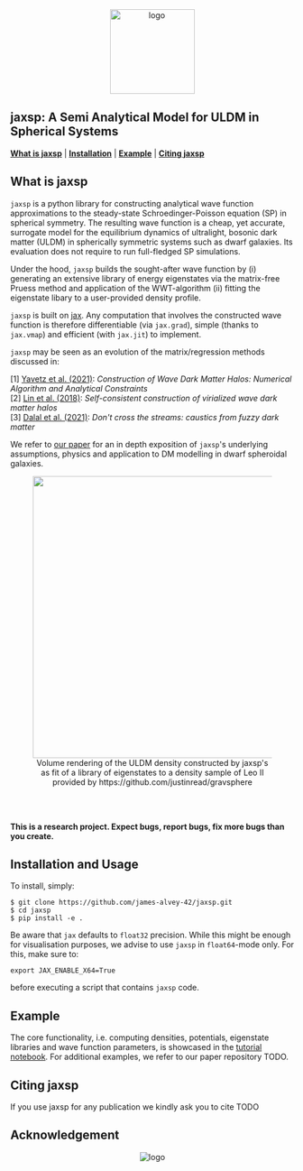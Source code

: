 <div align="center">
<img
src="https://github.com/james-alvey-42/jaxsp/blob/67be7bc188841bdf2bed02e72659245f0a2b2a1b/images/logo.png" alt="logo" width="150"></img>
</div>

## jaxsp: A Semi Analytical Model for ULDM in Spherical Systems
[**What is jaxsp**](#what-is-jaxsp)
| [**Installation**](#installation)
| [**Example**](#example)
| [**Citing jaxsp**](#citing-jaxsp)

## What is jaxsp
`jaxsp` is a python library for constructing analytical wave function approximations 
to the steady-state Schroedinger-Poisson equation (SP) in spherical symmetry. 
The resulting wave function is a cheap, yet accurate, surrogate model for the equilibrium dynamics of ultralight, bosonic 
dark matter (ULDM) in spherically symmetric systems such as dwarf galaxies. Its
evaluation does not require to run full-fledged SP simulations.

Under the hood, `jaxsp` builds the sought-after wave function by 
(i) generating an extensive library of energy eigenstates via the matrix-free Pruess method and application of the
WWT-algorithm 
(ii) fitting the eigenstate libary to a user-provided density profile.

`jaxsp` is built on [jax](https://github.com/google/jax). Any computation 
that involves the constructed wave function is therefore differentiable
(via `jax.grad`), simple (thanks to `jax.vmap`) and efficient (with `jax.jit`) 
to implement.

`jaxsp` may be seen as an evolution of the matrix/regression methods discussed in:

[1] [Yavetz et al. (2021)](https://arxiv.org/abs/2109.06125):
_Construction of Wave Dark Matter Halos: Numerical Algorithm and Analytical Constraints_
<br>
[2] [Lin et al. (2018)](https://arxiv.org/abs/1801.02320):
_Self-consistent construction of virialized wave dark matter halos_
<br>
[3] [Dalal et al. (2021)](https://arxiv.org/abs/2011.13141):
_Don't cross the streams: caustics from fuzzy dark matter_

We refer to [our paper](#citing-jaxsp) for an in depth exposition of `jaxsp`'s underlying assumptions, physics and application to DM modelling in dwarf spheroidal galaxies.

<figure>
  <img src="https://github.com/james-alvey-42/jaxsp/blob/c23a854ffbaeaa7e81a07ff5d860efd0b212f534/images/leoII.png" alt="" width="500" align="center">
  <figcaption align="center">
  Volume rendering of the ULDM density constructed by jaxsp's as fit of a library of 
  eigenstates to a density sample of Leo II provided by https://github.com/justinread/gravsphere
  </figcaption>
</figure>
<br/><br/>


**This is a research project. Expect bugs, report bugs, fix more bugs than you
create.**

## Installation and Usage
To install, simply: 
```console
$ git clone https://github.com/james-alvey-42/jaxsp.git
$ cd jaxsp
$ pip install -e .
```

Be aware that `jax` defaults to `float32` precision. While this might be enough
for visualisation purposes, we advise to use `jaxsp` in `float64`-mode only. For
this, make sure to:
```console
export JAX_ENABLE_X64=True
```
before executing a script that contains `jaxsp` code.

## Example
The core functionality, i.e. computing densities, potentials, eigenstate libraries and wave function parameters, is showcased in 
the [tutorial notebook](examples/tutorial.ipynb). For additional examples, we refer to our paper repository TODO.

## Citing jaxsp
If you use jaxsp for any publication we kindly ask you to cite
TODO

## Acknowledgement
<div align="center">
<img
src="https://github.com/james-alvey-42/jaxsp/blob/67be7bc188841bdf2bed02e72659245f0a2b2a1b/images/eu_acknowledgement_compsci_3.png" alt="logo"></img>
</div>

